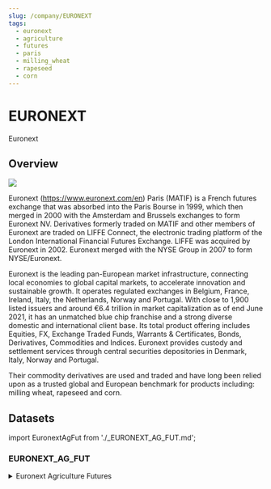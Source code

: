```yaml
---
slug: /company/EURONEXT
tags:
  - euronext
  - agriculture
  - futures
  - paris
  - milling_wheat
  - rapeseed
  - corn
---
```


EURONEXT
============================================================

Euronext

## Overview

![](/img/data/euronext.svg)

Euronext (https://www.euronext.com/en) Paris (MATIF) is a French futures exchange that was absorbed into the Paris Bourse in 1999, which then merged in 2000 with the Amsterdam and Brussels exchanges to form Euronext NV.
Derivatives formerly traded on MATIF and other members of Euronext are traded on LIFFE Connect, the electronic trading platform of the London International Financial Futures Exchange.
LIFFE was acquired by Euronext in 2002. Euronext merged with the NYSE Group in 2007 to form NYSE/Euronext.

Euronext is the leading pan-European market infrastructure, connecting local economies to global capital markets, to accelerate innovation and sustainable growth. It operates regulated exchanges in Belgium, France, Ireland, Italy, the Netherlands, Norway and Portugal. With close to 1,900 listed issuers and around €6.4 trillion in market capitalization as of end June 2021, it has an unmatched blue chip franchise and a strong diverse domestic and international client base. Its total product offering includes Equities, FX, Exchange Traded Funds, Warrants & Certificates, Bonds, Derivatives, Commodities and Indices. Euronext provides custody and settlement services through central securities depositories in Denmark, Italy, Norway and Portugal.

Their commodity derivatives are used and traded and have long been relied upon as a trusted global and European benchmark for products including: milling wheat, rapeseed and corn.

## Datasets
import EuronextAgFut from './_EURONEXT_AG_FUT.md';

### EURONEXT_AG_FUT
<details>
<summary>Euronext Agriculture Futures</summary>
<EuronextAgFut />
</details>